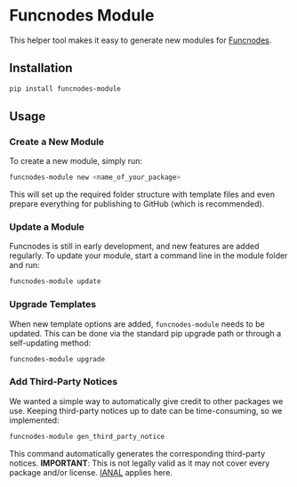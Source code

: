 # Funcnodes Module

This helper tool makes it easy to generate new modules for [Funcnodes](https://github.com/Linkdlab/funcnodes).

## Installation
```bash
pip install funcnodes-module
```

## Usage

### Create a New Module
To create a new module, simply run:
```bash
funcnodes-module new <name_of_your_package>
```
This will set up the required folder structure with template files and even prepare everything for publishing to GitHub (which is recommended).

### Update a Module
Funcnodes is still in early development, and new features are added regularly.
To update your module, start a command line in the module folder and run:
```bash
funcnodes-module update
```

### Upgrade Templates
When new template options are added, `funcnodes-module` needs to be updated.
This can be done via the standard pip upgrade path or through a self-updating method:
```bash
funcnodes-module upgrade
```

### Add Third-Party Notices
We wanted a simple way to automatically give credit to other packages we use. Keeping third-party notices up to date can be time-consuming, so we implemented:
```bash
funcnodes-module gen_third_party_notice
```
This command automatically generates the corresponding third-party notices.
**IMPORTANT**: This is not legally valid as it may not cover every package and/or license. [IANAL](https://en.wikipedia.org/wiki/IANAL) applies here.
